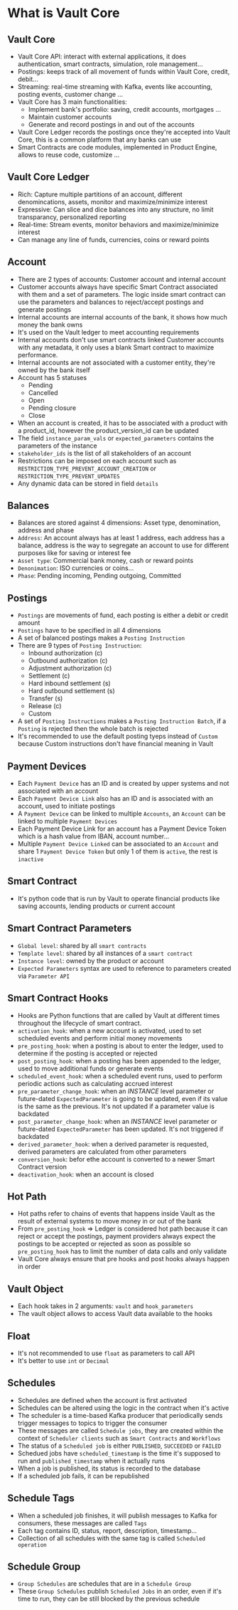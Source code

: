 # What is Vault Core
## Vault Core
- Vault Core API: interact with external applications, it does authentication, smart contracts, simulation, role management...
- Postings: keeps track of all movement of funds within Vault Core, credit, debit...
- Streaming: real-time streaming with Kafka, events like accounting, posting events, customer change ...
- Vault Core has 3 main functionalities:
    - Implement bank's portfolio: saving, credit accounts, mortgages ...
    - Maintain customer accounts
    - Generate and record postings in and out of the accounts
- Vault Core Ledger records the postings once they're accepted into Vault Core, this is a common platform that any banks can use
- Smart Contracts are code modules, implemented in Product Engine, allows to reuse code, customize ...
## Vault Core Ledger
- Rich: Capture multiple partitions of an account, different denomincations, assets, monitor and maximize/minimize interest
- Expressive: Can slice and dice balances into any structure, no limit transparancy, personalized reporting
- Real-time: Stream events, monitor behaviors and maximize/minimize interest
- Can manage any line of funds, currencies, coins or reward points
## Account
- There are 2 types of accounts: Customer account and internal account
- Customer accounts always have specific Smart Contract associated with them and a set of parameters. The logic inside smart contract can use the parameters and balances to reject/accept postings and generate postings
- Internal accounts are internal accounts of the bank, it shows how much money the bank owns
- It's used on the Vault ledger to meet accounting requirements
- Internal accounts don't use smart contracts linked Customer accounts with any metadata, it only uses a blank Smart contract to maximize performance.
- Internal accounts are not associated with a customer entity, they're owned by the bank itself
- Account has 5 statuses
    - Pending
    - Cancelled
    - Open
    - Pending closure
    - Close
- When an account is created, it has to be associated with a product with a product_id, however the product_version_id can be updated
- The field `instance_param_vals` or `expected_parameters` contains the parameters of the instance
- `stakeholder_ids` is the list of all stakeholders of an account
- Restrictions can be imposed on each account such as `RESTRICTION_TYPE_PREVENT_ACCOUNT_CREATION` or `RESTRICTION_TYPE_PREVENT_UPDATES`
- Any dynamic data can be stored in field `details` 
## Balances
- Balances are stored against 4 dimensions: Asset type, denomination, address and phase
- `Address`: An account always has at least 1 address, each address has a balance, address is the way to segregate an account to use for different purposes like for saving or interest fee
- `Asset type`: Commercial bank money, cash or reward points
- `Denonimation`: ISO currencies or coins...
- `Phase`: Pending incoming, Pending outgoing, Committed
## Postings
- `Postings` are movements of fund, each posting is either a debit or credit amount
- `Postings` have to be specified in all 4 dimensions
- A set of balanced postings makes a `Posting Instruction`
- There are 9 types of `Posting Instruction`: 
    - Inbound authorization (c)
    - Outbound authorization (c) 
    - Adjustment authorization (c)
    - Settlement (c)
    - Hard inbound settlement (s)
    - Hard outbound settlement (s)
    - Transfer (s)
    - Release (c)
    - Custom
- A set of `Posting Instructions` makes a `Posting Instruction Batch`, if a `Posting` is rejected then the whole batch is rejected
- It's recommended to use the default posting tyeps instead of `Custom` because Custom instructions don't have financial meaning in Vault
## Payment Devices
- Each `Payment Device` has an ID and is created by upper systems and not associated with an account
- Each `Payment Device Link` also has an ID and is associated with an account, used to initiate postings
- A `Payment Device` can be linked to multiple `Accounts`, an `Account` can be linked to multiple `Payment Devices`
- Each Payment Device Link for an account has a Payment Device Token which is a hash value from IBAN, account number...
- Multiple `Payment Device Linked` can be associated to an `Account` and share 1 `Payment Device Token` but only 1 of them is `active`, the rest is `inactive`

## Smart Contract
- It's python code that is run by Vault to operate financial products like saving accounts, lending products or current account

## Smart Contract Parameters
- `Global level`: shared by all `smart contracts`
- `Template level`: shared by all instances of a `smart contract`
- `Instance level`: owned by the product or account
- `Expected Parameters` syntax are used to reference to parameters created via `Parameter API`

## Smart Contract Hooks
- Hooks are Python functions that are called by Vault at different times throughout the lifecycle of smart contract.
- `activation_hook`: when a new account is activated, used to set scheduled events and perform initial money movements
- `pre_posting_hook`: when a posting is about to enter the ledger, used to determine if the posting is accepted or rejected
- `post_posting_hook`: when a posting has been appended to the ledger, used to move additional funds or generate events
- `scheduled_event_hook`: when a scheduled event runs, used to perform periodic actions such as calculating accrued interest
- `pre_parameter_change_hook`: when an *INSTANCE* level parameter or future-dated `ExpectedParameter` is going to be updated, even if its value is the same as the previous. It's not updated if a parameter value is backdated
- `post_parameter_change_hook`: when an *INSTANCE* level parameter or future-dated `ExpectedParameter` has been updated. It's not triggered if backdated
- `derived_parameter_hook`: when a derived parameter is requested, derived parameters are calculated from other parameters
- `conversion_hook`: befor ethe account is converted to a newer Smart Contract version
- `deactivation_hook`: when an account is closed

## Hot Path
- Hot paths refer to chains of events that happens inside Vault as the result of external systems to move money in or out of the bank
- From `pre_posting_hook` => Ledger is considered hot path because it can reject or accept the postings, payment providers always expect the postings to be accepted or rejected as soon as possible so `pre_posting_hook` has to limit the number of data calls and only validate
- Vault Core always ensure that pre hooks and post hooks always happen in order

## Vault Object
- Each hook takes in 2 arguments: `vault` and `hook_parameters`
- The vault object allows to access Vault data available to the hooks

## Float
- It's not recommended to use `float` as parameters to call API
- It's better to use `int` or `Decimal`

## Schedules
- Schedules are defined when the account is first activated
- Schedules can be altered using the logic in the contract when it's active
- The scheduler is a time-based Kafka producer that periodically sends trigger messages to topics to trigger the consumer
- These messages are called `Schedule jobs`, they are created within the context of `Scheduler clients` such as `Smart Contracts` and `Workflows`
- The status of a `Scheduled job` is either `PUBLISHED`, `SUCCEEDED` or `FAILED`
- Schedued jobs have `scheduled_timestamp` is the time it's supposed to run and `published_timestamp` when it actually runs
- When a job is published, its status is recorded to the database
- If a scheduled job fails, it can be republished
## Schedule Tags
- When a scheduled job finishes, it will publish messages to Kafka for consumers, these messages are called `Tags`
- Each tag contains ID, status, report, description, timestamp...
- Collection of all schedules with the same tag is called `Scheduled operation`

## Schedule Group
- `Group Schedules` are schedules that are in a `Schedule Group`
- These `Group Schedules` publish `Scheduled Jobs` in an order, even if it's time to run, they can be still blocked by the previous schedule


